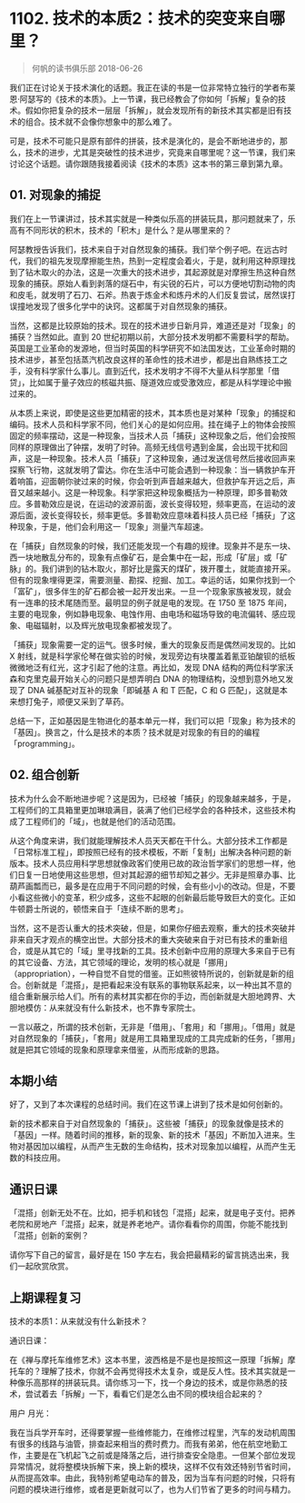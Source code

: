 # 1102. 技术的本质2：技术的突变来自哪里？
> 何帆的读书俱乐部
2018-06-26

我们正在讨论关于技术演化的话题。我正在读的书是一位非常特立独行的学者布莱恩·阿瑟写的《技术的本质》。上一节课，我已经教会了你如何「拆解」复杂的技术。假如你把复杂的技术一层层「拆解」，就会发现所有的新技术其实都是旧有技术的组合。技术就不会像你想象中的那么难了。

可是，技术不可能只是原有部件的拼装，技术是演化的，是会不断地进步的，那么，技术的进步，尤其是突破性的技术进步，究竟来自哪里呢？这一节课，我们来讨论这个话题。请你跟随我接着阅读《技术的本质》这本书的第三章到第九章。

## 01. 对现象的捕捉

我们在上一节课讲过，技术其实就是一种类似乐高的拼装玩具，那问题就来了，乐高有不同形状的积木，技术的「积木」是什么？是从哪里来的？

阿瑟教授告诉我们，技术来自于对自然现象的捕获。我们举个例子吧。在远古时代，我们的祖先发现摩擦能生热，热到一定程度会着火，于是，就利用这种原理找到了钻木取火的办法，这是一次重大的技术进步，其起源就是对摩擦生热这种自然现象的捕获。原始人看到剥落的燧石中，有尖锐的石片，可以方便地切割动物的肉和皮毛，就发明了石刀、石斧。热衷于炼金术和炼丹术的人们反复尝试，居然误打误撞地发现了很多化学中的诀窍。这都属于对自然现象的捕获。

当然，这都是比较原始的技术。现在的技术进步日新月异，难道还是对「现象」的捕获？当然如此。直到 20 世纪初期以前，大部分技术发明都不需要科学的帮助。英国是工业革命的发源地，但当时英国的科学研究不如法国发达，工业革命时期的技术进步，甚至包括蒸汽机改良这样的革命性的技术进步，都是出自熟练技工之手，没有科学家什么事儿。直到近代，技术发明才不得不大量从科学那里「借贷」，比如属于量子效应的核磁共振、隧道效应或受激效应，都是从科学理论中搬过来的。

从本质上来说，即使是这些更加精密的技术，其本质也是对某种「现象」的捕捉和编码。技术人员和科学家不同，他们关心的是如何应用。挂在绳子上的物体会按照固定的频率摆动，这是一种现象，当技术人员「捕获」这种现象之后，他们会按照同样的原理做出了钟摆，发明了时钟。高频无线信号遇到金属，会出现干扰和回声，这是一种现象。技术人员「捕获」了这种现象，通过发送信号然后接收回声来探察飞行物，这就发明了雷达。你在生活中可能会遇到一种现象：当一辆救护车开着响笛，迎面朝你驶过来的时候，你会听到声音越来越大，但救护车开远之后，声音又越来越小。这是一种现象。科学家把这种现象概括为一种原理，即多普勒效应。多普勒效应是说，在运动的波源前面，波长变得较短，频率更高，在运动的波源后面，波长变得较长，频率更低。多普勒效应意味着科技人员已经「捕获」了这种现象，于是，他们会利用这一「现象」测量汽车超速。

在「捕获」自然现象的时候，我们还能发现一个有趣的规律。现象并不是东一块、西一块地散乱分布的，现象有点像矿石，是会集中在一起，形成「矿层」或「矿脉」的。我们讲到的钻木取火，那好比是露天的煤矿，拨开覆土，就能直接开采。但有的现象埋得更深，需要测量、勘探、挖掘、加工。幸运的话，如果你找到一个「富矿」，很多伴生的矿石都会被一起开发出来。一旦一个现象家族被发现，就会有一连串的技术尾随而至。最明显的例子就是电的发现。在 1750 至 1875 年间，主要的电现象，例如静电现象、电蚀作用、由电场和磁场导致的电流偏转、感应现象、电磁辐射，以及辉光放电现象都被发现了。

「捕获」现象需要一定的运气。很多时候，重大的现象反而是偶然间发现的。比如 X 射线，就是科学家伦琴在做实验的时候，发现旁边有块覆盖着氰亚铂酸钡的纸板微微地泛有红光，这才引起了他的注意。再比如，发现 DNA 结构的两位科学家沃森和克里克最开始关心的问题只是想弄明白 DNA 的物理结构，没想到意外地又发现了 DNA 碱基配对互补的现象「即碱基 A 和 T 匹配，C 和 G 匹配」，这就是本来想打兔子，顺便又采到了草药。

总结一下，正如基因是生物进化的基本单元一样，我们可以把「现象」称为技术的「基因」。换言之，什么是技术的本质？技术就是对现象的有目的的编程「programming」。

## 02. 组合创新

技术为什么会不断地进步呢？这是因为，已经被「捕获」的现象越来越多，于是，工程师们的工具箱里更加琳琅满目，装满了他们已经学会的各种技术，这些技术构成了工程师们的「域」，也就是他们的活动范围。

从这个角度来讲，我们就能理解技术人员天天都在干什么。大部分技术工作都是「日常标准工程」，即按照已经有的技术模板，不断「复制」出解决各种问题的新版本。技术人员应用科学思想就像政客们使用已故的政治哲学家们的思想一样，他们日复一日地使用这些思想，但对其起源的细节却知之甚少。无非是照章办事、比葫芦画瓢而已，最多是在应用于不同问题的时候，会有些小小的改动。但是，不要小看这些微小的变革，积少成多，这些不起眼的创新最后能导致巨大的变化。正如牛顿爵士所说的，顿悟来自于「连续不断的思考」。

当然，这不是否认重大的技术突破，但是，如果你仔细去观察，重大的技术突破并非来自天才观点的横空出世。大部分技术的重大突破来自于对已有技术的重新组合，或是从其它的「域」里寻找新的工具。技术创新中应用的原理大多来自于已有的其它设备、方法，其它领域的理论，发明的核心就是「挪用」（appropriation），一种自觉不自觉的借鉴。正如熊彼特所说的，创新就是新的组合。创新就是「混搭」，是把看起来没有联系的事物联系起来，以一种出其不意的组合重新展示给人们。所有的素材其实都在你的手边，而创新就是大胆地跨界、大胆地模仿：从来就没有什么新技术，也不靠专家院士。

一言以蔽之，所谓的技术创新，无非是「借用」、「套用」和「挪用」。「借用」就是对自然现象的「捕获」，「套用」就是用工具箱里现成的工具完成新的任务，「挪用」就是把其它领域的现象和原理拿来借鉴，从而形成新的思路。

## 本期小结

好了，又到了本次课程的总结时间。我们在这节课上讲到了技术是如何创新的。

新的技术都来自于对自然现象的「捕获」。这些被「捕获」的现象就像是技术的「基因」一样。随着时间的推移，新的现象、新的技术「基因」不断加入进来。生物对基因加以编程，从而产生无数的生命结构，技术对现象加以编程，从而产生无数的科技应用。

## 通识日课

「混搭」创新无处不在。比如，把手机和钱包「混搭」起来，就是电子支付。把养老院和房地产「混搭」起来，就是养老地产。请你看看你的周围，你能不能找到「混搭」创新的案例？

请你写下自己的留言，最好是在 150 字左右，我会把最精彩的留言挑选出来，我们一起欣赏欣赏。

## 上期课程复习

技术的本质1：从来就没有什么新技术？

通识日课：

在《禅与摩托车维修艺术》这本书里，波西格是不是也是按照这一原理「拆解」摩托车的？理解了技术，你就不会再觉得技术太复杂，或是反人性。技术其实就是一种像乐高那样的拼装玩具。请你练习一下，找一个身边的技术，或是你熟悉的技术，尝试着去「拆解」一下，看看它们是怎么由不同的模块组合起来的？

用户 月光：

我在当兵学开车时，还得要掌握一些维修能力，在维修过程里，汽车的发动机周围有很多的线路与油管，排查起来相当的费时费力。而我有弟弟，他在航空地勤工作，主要是在飞机起飞之前或是降落之后，进行排查安全隐患。一但某个部位发现异常情况，就将整模块拆解下来，换上新的模块，这样不仅有效还特别节省时间，从而提高效率。由此，我特别希望电动车的普及，因为当车有问题的时候，只将有问题的模块进行维修，或者是更新就可以了，也为人们节省了更多的时间与精力。


